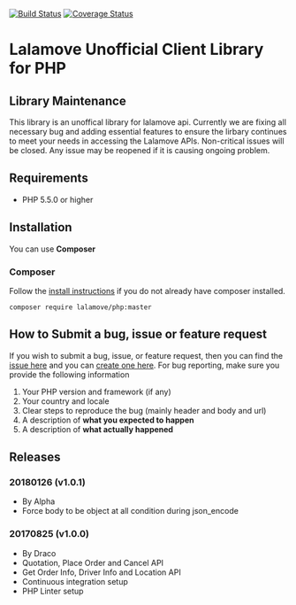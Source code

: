 [![Build Status](https://travis-ci.org/yamdraco/lalamove-php.svg?branch=master)](https://travis-ci.org/yamdraco/lalamove-php) [![Coverage Status](https://coveralls.io/repos/github/yamdraco/lalamove-php/badge.svg?branch=master)](https://coveralls.io/github/yamdraco/lalamove-php?branch=master)

# Lalamove Unofficial Client Library for PHP
## Library Maintenance
This library is an unoffical library for lalamove api. Currently we are fixing all necessary bug and adding essential features to ensure the lirbary continues to meet your needs in accessing the Lalamove APIs. Non-critical issues will be closed. Any issue may be reopened if it is causing ongoing problem.

## Requirements
- PHP 5.5.0 or higher

## Installation
You can use **Composer**
### Composer
Follow the [install instructions](https://getcomposer.org/doc/00-intro.md) if you do not already have composer installed.
```
composer require lalamove/php:master
```

## How to Submit a bug, issue or feature request
If you wish to submit a bug, issue, or feature request, then you can find the [issue here](https://github.com/yamdraco/lalamove-php/issues) and you can [create one here](https://github.com/yamdraco/lalamove-php/issues/new). For bug reporting, make sure you provide the following information
1. Your PHP version and framework (if any)
2. Your country and locale
3. Clear steps to reproduce the bug (mainly header and body and url)
4. A description of **what you expected to happen**
5. A description of **what actually happened**

## Releases
### 20180126 (v1.0.1)
* By Alpha
* Force body to be object at all condition during json_encode

### 20170825 (v1.0.0)
* By Draco
* Quotation, Place Order and Cancel API
* Get Order Info, Driver Info and Location API
* Continuous integration setup
* PHP Linter setup

